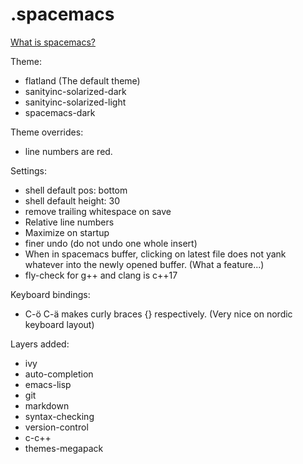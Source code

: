 # .spacemacs
[What is spacemacs?](http://spacemacs.org/)

Theme:
* flatland (The default theme)
* sanityinc-solarized-dark
* sanityinc-solarized-light
* spacemacs-dark

Theme overrides:
* line numbers are red.

Settings:
* shell default pos: bottom
* shell default height: 30
* remove trailing whitespace on save
* Relative line numbers
* Maximize on startup
* finer undo (do not undo one whole insert)
* When in spacemacs buffer, clicking on latest file does not yank whatever into the newly opened buffer. (What a feature...)
* fly-check for g++ and clang is c++17

Keyboard bindings:
* C-ö C-ä makes curly braces {} respectively. (Very nice on nordic keyboard layout)

Layers added:
* ivy
* auto-completion
* emacs-lisp
* git
* markdown
* syntax-checking
* version-control
* c-c++
* themes-megapack
